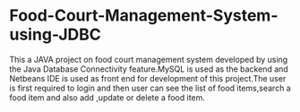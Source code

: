 # Food-Court-Management-System-using-JDBC
This a JAVA project on food court management system developed by using the Java Database Connectivity feature.MySQL is used as the backend and
Netbeans IDE is used as front end for development of this project.The user is first required to login and then user can see the list of food items,search a food item and also add ,update or delete a food item.
